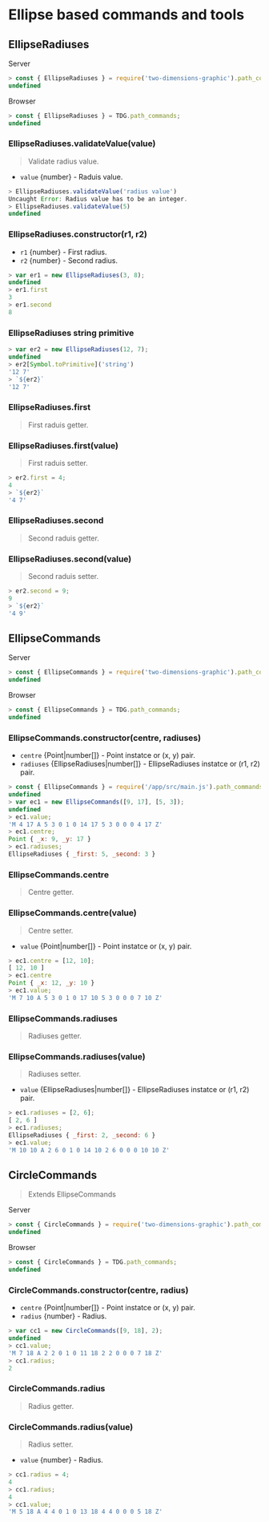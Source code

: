 # Ellipse based commands and tools



## EllipseRadiuses

Server
```javascript
> const { EllipseRadiuses } = require('two-dimensions-graphic').path_commands;
undefined
```

Browser
```javascript
> const { EllipseRadiuses } = TDG.path_commands;
undefined
```


### EllipseRadiuses.validateValue(value)
> Validate radius value.

- `value` {number} - Raduis value.

```javascript
> EllipseRadiuses.validateValue('radius value')
Uncaught Error: Radius value has to be an integer.
> EllipseRadiuses.validateValue(5)
undefined
```


### EllipseRadiuses.constructor(r1, r2)
- `r1` {number} - First radius.
- `r2` {number} - Second radius.

```javascript
> var er1 = new EllipseRadiuses(3, 8);
undefined
> er1.first
3
> er1.second
8
```


### EllipseRadiuses string primitive

```javascript
> var er2 = new EllipseRadiuses(12, 7);
undefined
> er2[Symbol.toPrimitive]('string')
'12 7'
> `${er2}`
'12 7'
```


### EllipseRadiuses.first
> First raduis getter.


### EllipseRadiuses.first(value)
> First raduis setter.

```javascript
> er2.first = 4;
4
> `${er2}`
'4 7'
```


### EllipseRadiuses.second
> Second raduis getter.


### EllipseRadiuses.second(value)
> Second raduis setter.

```javascript
> er2.second = 9;
9
> `${er2}`
'4 9'
```



## EllipseCommands

Server
```javascript
> const { EllipseCommands } = require('two-dimensions-graphic').path_commands;
undefined
```

Browser
```javascript
> const { EllipseCommands } = TDG.path_commands;
undefined
```


### EllipseCommands.constructor(centre, radiuses)
- `centre` {Point|number[]} - Point instatce or (x, y) pair.
- `radiuses` {EllipseRadiuses|number[]} - EllipseRadiuses instatce or (r1, r2) pair.

```javascript
> const { EllipseCommands } = require('/app/src/main.js').path_commands;
undefined
> var ec1 = new EllipseCommands([9, 17], [5, 3]);
undefined
> ec1.value;
'M 4 17 A 5 3 0 1 0 14 17 5 3 0 0 0 4 17 Z'
> ec1.centre;
Point { _x: 9, _y: 17 }
> ec1.radiuses;
EllipseRadiuses { _first: 5, _second: 3 }
```


### EllipseCommands.centre
> Centre getter.


### EllipseCommands.centre(value)
> Centre setter.

- `value` {Point|number[]} - Point instatce or (x, y) pair.

```javascript
> ec1.centre = [12, 10];
[ 12, 10 ]
> ec1.centre
Point { _x: 12, _y: 10 }
> ec1.value;
'M 7 10 A 5 3 0 1 0 17 10 5 3 0 0 0 7 10 Z'
```


### EllipseCommands.radiuses
> Radiuses getter.


### EllipseCommands.radiuses(value)
> Radiuses setter.

- `value` {EllipseRadiuses|number[]} - EllipseRadiuses instatce or (r1, r2) pair.

```javascript
> ec1.radiuses = [2, 6];
[ 2, 6 ]
> ec1.radiuses;
EllipseRadiuses { _first: 2, _second: 6 }
> ec1.value;
'M 10 10 A 2 6 0 1 0 14 10 2 6 0 0 0 10 10 Z'
```



## CircleCommands

> Extends EllipseCommands

Server
```javascript
> const { CircleCommands } = require('two-dimensions-graphic').path_commands;
undefined
```

Browser
```javascript
> const { CircleCommands } = TDG.path_commands;
undefined
```


### CircleCommands.constructor(centre, radius)
- `centre` {Point|number[]} - Point instatce or (x, y) pair.
- `radius` {number} - Radius.

```javascript
> var cc1 = new CircleCommands([9, 18], 2);
undefined
> cc1.value;
'M 7 18 A 2 2 0 1 0 11 18 2 2 0 0 0 7 18 Z'
> cc1.radius;
2
```


### CircleCommands.radius
> Radius getter.


### CircleCommands.radius(value)
> Radius setter.

- `value` {number} - Radius.

```javascript
> cc1.radius = 4;
4
> cc1.radius;
4
> cc1.value;
'M 5 18 A 4 4 0 1 0 13 18 4 4 0 0 0 5 18 Z'
```

